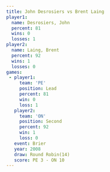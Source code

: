 ```yaml
---
title: John Desrosiers vs Brent Laing
player1:                
  name: Desrosiers, John
  percent: 81           
  wins: 0               
  losses: 1             
player2:                
  name: Laing, Brent    
  percent: 92           
  wins: 1               
  losses: 0             
games:
 - player1:        
     team: 'PE'    
     position: Lead
     percent: 81   
     win: 0        
     loss: 1       
   player2:          
     team: 'ON'      
     position: Second
     percent: 92     
     win: 1          
     loss: 0         
   event: Brier         
   year: 2008           
   draw: Round Robin(14)
   score: PE 3 - ON 10  
---
```

